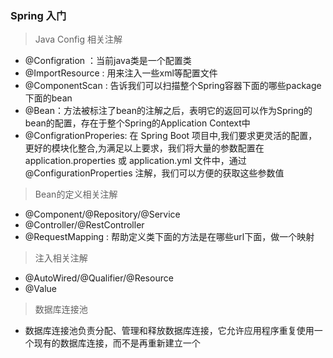### Spring 入门
> Java Config 相关注解
+ @Configration ：当前java类是一个配置类
+ @ImportResource : 用来注入一些xml等配置文件
+ @ComponentScan : 告诉我们可以扫描整个Spring容器下面的哪些package下面的bean
+ @Bean：方法被标注了bean的注解之后，表明它的返回可以作为Spring的bean的配置，存在于整个Spring的Application Context中
+ @ConfigrationProperies: 在 Spring Boot 项目中,我们要求更灵活的配置，更好的模块化整合,为满足以上要求，我们将大量的参数配置在 application.properties 或 application.yml 文件中，通过 @ConfigurationProperties 注解，我们可以方便的获取这些参数值
> Bean的定义相关注解
+ @Component/@Repository/@Service
+ @Controller/@RestController
+ @RequestMapping : 帮助定义类下面的方法是在哪些url下面，做一个映射
> 注入相关注解
+ @AutoWired/@Qualifier/@Resource
+ @Value

>数据库连接池
+ 数据库连接池负责分配、管理和释放数据库连接，它允许应用程序重复使用一个现有的数据库连接，而不是再重新建立一个
